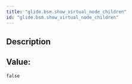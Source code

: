 ```yaml
---
title: "glide.bsm.show_virtual_node_children"
id: "glide.bsm.show_virtual_node_children"
---
```

## Description



## Value: 
```
false
```